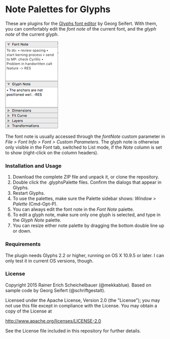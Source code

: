 # Note Palettes for Glyphs

These are plugins for the [Glyphs font editor](http://glyphsapp.com/) by Georg Seifert. With them, you can comfortably edit the *font note* of the current font, and the *glyph note* of the current glyph. 

![Font and glyph notes in the Palette sidebar.](NotePlugins.png "Note Plugins")

The font note is usually accessed through the *fontNote* custom parameter in *File > Font Info > Font > Custom Parameters*. The glyph note is otherwise only visible in the Font tab, switched to List mode, if the *Note* column is set to show (right-click on the column headers).

### Installation and Usage

1. Download the complete ZIP file and unpack it, or clone the repository.
2. Double click the .glyphsPalette files. Confirm the dialogs that appear in Glyphs.
3. Restart Glyphs.
4. To use the palettes, make sure the Palette sidebar shows: *Window > Palette* (Cmd-Opt-P).
5. You can always edit the font note in the *Font Note* palette.
6. To edit a glyph note, make sure only one glyph is selected, and type in the *Glyph Note* palette.
7. You can resize either note palette by dragging the bottom double line up or down.

### Requirements

The plugin needs Glyphs 2.2 or higher, running on OS X 10.9.5 or later. I can only test it in current OS versions, though.

### License

Copyright 2015 Rainer Erich Scheichelbauer (@mekkablue).
Based on sample code by Georg Seifert (@schriftgestalt).

Licensed under the Apache License, Version 2.0 (the "License");
you may not use this file except in compliance with the License.
You may obtain a copy of the License at

http://www.apache.org/licenses/LICENSE-2.0

See the License file included in this repository for further details.
